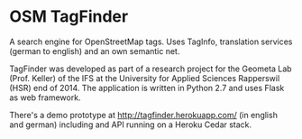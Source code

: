 # OSM TagFinder

A search engine for OpenStreetMap tags. Uses TagInfo, translation services (german to english) and an own semantic net.

TagFinder was developed as part of a research project for the Geometa Lab (Prof. Keller) of the IFS 
at the University for Applied Sciences Rapperswil (HSR) end of 2014. 
The application is written in Python 2.7 and uses Flask as web framework. 

There's a demo prototype at http://tagfinder.herokuapp.com/ (in english and german) including and API running on a Heroku Cedar stack.
